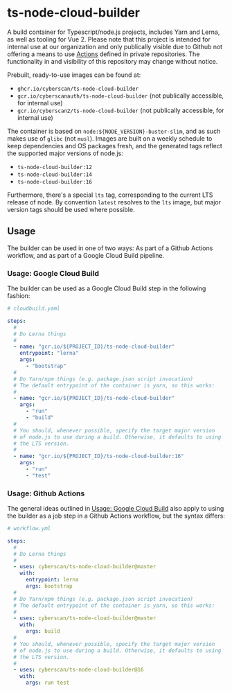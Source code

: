 # ts-node-cloud-builder

A build container for Typescript/node.js projects, includes Yarn and Lerna, as well as tooling for Vue 2. Please note that this project is intended for internal use at our organization and only publically visible due to Github not offering a means to use [Actions](https://docs.github.com/en/actions) defined in private repositories. The functionality in and visibility of this repository may change without notice.

Prebuilt, ready-to-use images can be found at:

- `ghcr.io/cyberscan/ts-node-cloud-builder`
- `gcr.io/cyberscanauth/ts-node-cloud-builder` (not publically accessible, for internal use)
- `gcr.io/cyberscan2/ts-node-cloud-builder` (not publically accessible, for internal use)

The container is based on `node:${NODE_VERSION}-buster-slim`, and as such makes use of `glibc` (not `musl`). Images are built on a weekly schedule to keep dependencies and OS packages fresh, and the generated tags reflect the supported major versions of node.js:

- `ts-node-cloud-builder:12`
- `ts-node-cloud-builder:14`
- `ts-node-cloud-builder:16`

Furthermore, there's a special `lts` tag, corresponding to the current LTS release of node. By convention `latest` resolves to the `lts` image, but major version tags should be used where possible.

## Usage

The builder can be used in one of two ways: As part of a Github Actions workflow, and as part of a Google Cloud Build pipeline.

### Usage: Google Cloud Build

The builder can be used as a Google Cloud Build step in the following fashion:

```yaml
# cloudbuild.yaml

steps:
  #
  # Do Lerna things
  #
  - name: "gcr.io/${PROJECT_ID}/ts-node-cloud-builder"
    entrypoint: "lerna"
    args:
      - "bootstrap"
  #
  # Do Yarn/npm things (e.g. package.json script invocation)
  # The default entrypoint of the container is yarn, so this works:
  #
  - name: "gcr.io/${PROJECT_ID}/ts-node-cloud-builder"
    args:
      - "run"
      - "build"
  #
  # You should, whenever possible, specify the target major version
  # of node.js to use during a build. Otherwise, it defaults to using
  # the LTS version.
  #
  - name: "gcr.io/${PROJECT_ID}/ts-node-cloud-builder:16"
    args:
      - "run"
      - "test"
```

### Usage: Github Actions

The general ideas outlined in [Usage: Google Cloud Build](#usage) also apply to using the builder as a job step in a Github Actions workflow, but the syntax differs:

```yaml
# workflow.yml

steps:
  #
  # Do Lerna things
  #
  - uses: cyberscan/ts-node-cloud-builder@master
    with:
      entrypoint: lerna
      args: bootstrap
  #
  # Do Yarn/npm things (e.g. package.json script invocation)
  # The default entrypoint of the container is yarn, so this works:
  #
  - uses: cyberscan/ts-node-cloud-builder@master
    with:
      args: build
  #
  # You should, whenever possible, specify the target major version
  # of node.js to use during a build. Otherwise, it defaults to using
  # the LTS version.
  #
  - uses: cyberscan/ts-node-cloud-builder@16
    with:
      args: run test
```
